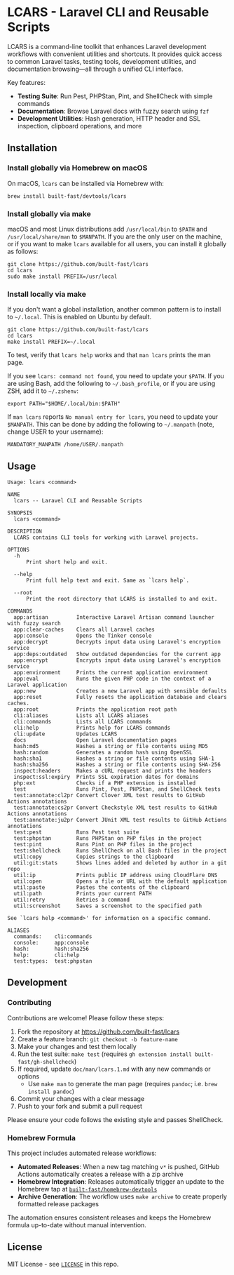 # LCARS - Laravel CLI and Reusable Scripts

LCARS is a command-line toolkit that enhances Laravel development workflows
with convenient utilities and shortcuts. It provides quick access to common
Laravel tasks, testing tools, development utilities, and documentation
browsing—all through a unified CLI interface.

Key features:

- **Testing Suite**: Run Pest, PHPStan, Pint, and ShellCheck with simple
  commands
- **Documentation**: Browse Laravel docs with fuzzy search using `fzf`
- **Development Utilities**: Hash generation, HTTP header and SSL inspection,
  clipboard operations, and more

## Installation

### Install globally via Homebrew on macOS

On macOS, `lcars` can be installed via Homebrew with:

```
brew install built-fast/devtools/lcars
```

### Install globally via make

macOS and most Linux distributions add `/usr/local/bin` to `$PATH` and
`/usr/local/share/man` to `$MANPATH`. If you are the only user on the machine,
or if you want to make `lcars` available for all users, you can install
it globally as follows:

```
git clone https://github.com/built-fast/lcars
cd lcars
sudo make install PREFIX=/usr/local
```

### Install locally via make

If you don't want a global installation, another common pattern is to install
to `~/.local`. This is enabled on Ubuntu by default.

```
git clone https://github.com/built-fast/lcars
cd lcars
make install PREFIX=~/.local
```

To test, verify that `lcars help` works and that `man lcars` prints the man
page.

If you see `lcars: command not found`, you need to update your `$PATH`.
If you are using Bash, add the following to `~/.bash_profile`, or if you are
using ZSH, add it to `~/.zshenv`:

```
export PATH="$HOME/.local/bin:$PATH"
```

If `man lcars` reports `No manual entry for lcars`, you need to
update your `$MANPATH`. This can be done by adding the following to
`~/.manpath` (note, change USER to your username):

```
MANDATORY_MANPATH /home/USER/.manpath
```

## Usage

```
Usage: lcars <command>

NAME
  lcars -- Laravel CLI and Reusable Scripts

SYNOPSIS
  lcars <command>

DESCRIPTION
  LCARS contains CLI tools for working with Laravel projects.

OPTIONS
  -h
      Print short help and exit.

  --help
      Print full help text and exit. Same as `lcars help`.

  --root
      Print the root directory that LCARS is installed to and exit.

COMMANDS
  app:artisan         Interactive Laravel Artisan command launcher with fuzzy search
  app:clear-caches    Clears all Laravel caches
  app:console         Opens the Tinker console
  app:decrypt         Decrypts input data using Laravel's encryption service
  app:deps:outdated   Show outdated dependencies for the current app
  app:encrypt         Encrypts input data using Laravel's encryption service
  app:environment     Prints the current application environment
  app:eval            Runs the given PHP code in the context of a Laravel application
  app:new             Creates a new Laravel app with sensible defaults
  app:reset           Fully resets the application database and clears caches.
  app:root            Prints the application root path
  cli:aliases         Lists all LCARS aliases
  cli:commands        Lists all LCARS commands
  cli:help            Prints help for LCARS commands
  cli:update          Updates LCARS
  docs                Open Laravel documentation pages
  hash:md5            Hashes a string or file contents using MD5
  hash:random         Generates a random hash using OpenSSL
  hash:sha1           Hashes a string or file contents using SHA-1
  hash:sha256         Hashes a string or file contents using SHA-256
  inspect:headers     Makes a cURL request and prints the headers
  inspect:ssl:expiry  Prints SSL expiration dates for domains
  php:ext             Checks if a PHP extension is installed
  test                Runs Pint, Pest, PHPStan, and ShellCheck tests
  test:annotate:cl2pr Convert Clover XML test results to GitHub Actions annotations
  test:annotate:cs2pr Convert Checkstyle XML test results to GitHub Actions annotations
  test:annotate:ju2pr Convert JUnit XML test results to GitHub Actions annotations
  test:pest           Runs Pest test suite
  test:phpstan        Runs PHPStan on PHP files in the project
  test:pint           Runs Pint on PHP files in the project
  test:shellcheck     Runs ShellCheck on all Bash files in the project
  util:copy           Copies strings to the clipboard
  util:git:stats      Shows lines added and deleted by author in a git repo
  util:ip             Prints public IP address using CloudFlare DNS
  util:open           Opens a file or URL with the default application
  util:paste          Pastes the contents of the clipboard
  util:path           Prints your current PATH
  util:retry          Retries a command
  util:screenshot     Saves a screenshot to the specified path

See `lcars help <command>' for information on a specific command.

ALIASES
  commands:    cli:commands
  console:     app:console
  hash:        hash:sha256
  help:        cli:help
  test:types:  test:phpstan
```

## Development

### Contributing

Contributions are welcome! Please follow these steps:

1. Fork the repository at https://github.com/built-fast/lcars
2. Create a feature branch: `git checkout -b feature-name`
3. Make your changes and test them locally
4. Run the test suite: `make test` (requires `gh extension install built-fast/gh-shellcheck`)
5. If required, update `doc/man/lcars.1.md` with any new commands or options
   - Use `make man` to generate the man page (requires `pandoc`; i.e. `brew
     install pandoc`)
6. Commit your changes with a clear message
7. Push to your fork and submit a pull request

Please ensure your code follows the existing style and passes ShellCheck.

### Homebrew Formula

This project includes automated release workflows:

- **Automated Releases**: When a new tag matching `v*` is pushed, GitHub
  Actions automatically creates a release with a zip archive
- **Homebrew Integration**: Releases automatically trigger an update to the
  Homebrew tap at [`built-fast/homebrew-devtools`](https://github.com/built-fast/homebrew-devtools)
- **Archive Generation**: The workflow uses `make archive` to create properly
  formatted release packages

The automation ensures consistent releases and keeps the Homebrew formula
up-to-date without manual intervention.

## License

MIT License - see [`LICENSE`](./LICENSE) in this repo.
